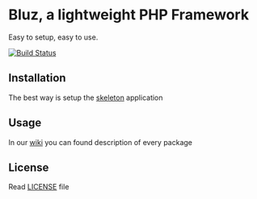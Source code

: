 Bluz, a lightweight PHP Framework
=================================
Easy to setup, easy to use.

[![Build Status](https://secure.travis-ci.org/bluzphp/framework.png?branch=master)](https://travis-ci.org/bluzphp/framework)

## Installation

The best way is setup the [skeleton][1] application

## Usage

In our [wiki][2] you can found description of every package

## License

Read [LICENSE][3] file

[1]: https://github.com/bluzphp/skeleton
[2]: https://github.com/bluzphp/framework/wiki
[3]: https://raw.github.com/bluzphp/framework/master/LICENSE